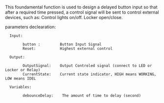 This foundamental function is used to design a delayed button input so that after a required time pressed, a control signal will be sent to control external devices, such as: Control lights on/off.  Locker open/close.

parameters declearation:

      Input:
      
            button :         Button Input Signal     
            Reset:           Highest external control
            
      Output:
      
            OutputSignal:    Output Controled signal (connect to LED or Locker or Relay)
            CurrentState:    Current state indicator, HIGH means WORKING, LOW means IDEL
            
      Variables:
        
            debounceDelay:    The amount of time to delay (second)
